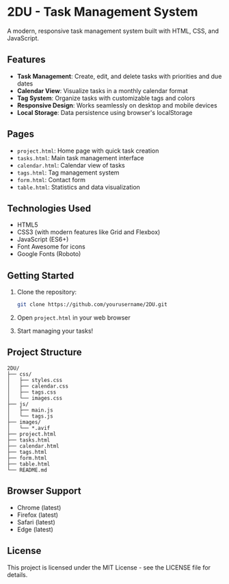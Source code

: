 # 2DU - Task Management System

A modern, responsive task management system built with HTML, CSS, and JavaScript.

## Features

- **Task Management**: Create, edit, and delete tasks with priorities and due dates
- **Calendar View**: Visualize tasks in a monthly calendar format
- **Tag System**: Organize tasks with customizable tags and colors
- **Responsive Design**: Works seamlessly on desktop and mobile devices
- **Local Storage**: Data persistence using browser's localStorage

## Pages

- `project.html`: Home page with quick task creation
- `tasks.html`: Main task management interface
- `calendar.html`: Calendar view of tasks
- `tags.html`: Tag management system
- `form.html`: Contact form
- `table.html`: Statistics and data visualization

## Technologies Used

- HTML5
- CSS3 (with modern features like Grid and Flexbox)
- JavaScript (ES6+)
- Font Awesome for icons
- Google Fonts (Roboto)

## Getting Started

1. Clone the repository:
   ```bash
   git clone https://github.com/yourusername/2DU.git
   ```

2. Open `project.html` in your web browser

3. Start managing your tasks!

## Project Structure

```
2DU/
├── css/
│   ├── styles.css
│   ├── calendar.css
│   ├── tags.css
│   └── images.css
├── js/
│   ├── main.js
│   └── tags.js
├── images/
│   └── *.avif
├── project.html
├── tasks.html
├── calendar.html
├── tags.html
├── form.html
├── table.html
└── README.md
```

## Browser Support

- Chrome (latest)
- Firefox (latest)
- Safari (latest)
- Edge (latest)

## License

This project is licensed under the MIT License - see the LICENSE file for details. 